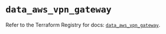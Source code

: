 # `data_aws_vpn_gateway`

Refer to the Terraform Registry for docs: [`data_aws_vpn_gateway`](https://registry.terraform.io/providers/hashicorp/aws/6.2.0/docs/data-sources/vpn_gateway).
